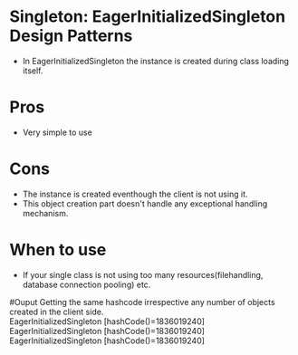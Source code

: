 # Singleton:  EagerInitializedSingleton  Design Patterns
 * In EagerInitializedSingleton the instance is created during class loading itself.
 
# Pros
 * Very simple to use
 
# Cons
* The instance is created eventhough the client is not using it.
* This object creation part doesn't handle any exceptional handling mechanism.

# When to use
* If your single class is not using too many resources(filehandling, database connection pooling) etc. 
 
#Ouput
Getting the same hashcode irrespective any number of objects created in the client side.<br>
EagerInitializedSingleton [hashCode()=1836019240]<br>
EagerInitializedSingleton [hashCode()=1836019240]<br>
EagerInitializedSingleton [hashCode()=1836019240]<br>
